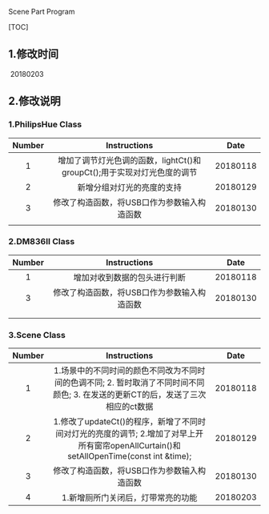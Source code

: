 Scene Part Program

[TOC]

## 1.修改时间

​	20180203

## 2.修改说明

### 1.PhilipsHue Class

| Number |               Instructions               |   Date   |
| :----: | :--------------------------------------: | :------: |
|   1    | 增加了调节灯光色调的函数，lightCt()和groupCt();用于实现对灯光色度的调节 | 20180118 |
|   2    |              新增分组对灯光的亮度的支持               | 20180129 |
|   3    |         修改了构造函数，将USB口作为参数输入构造函数          | 20180130 |
|        |                                          |          |




### 2.DM836II Class

| Number |      Instructions       |   Date   |
| :----: | :---------------------: | :------: |
|   1    |     增加对收到数据的包头进行判断      | 20180118 |
|   3    | 修改了构造函数，将USB口作为参数输入构造函数 | 20180130 |
|        |                         |          |
|        |                         |          |



### 3.Scene Class

| Number |               Instructions               |   Date   |
| :----: | :--------------------------------------: | :------: |
|   1    | 1.场景中的不同时间的颜色不同改为不同时间的色调不同; 2. 暂时取消了不同时间不同颜色; 3. 在发送的更新CT的后，发送了三次相应的ct数据 | 20180118 |
|   2    | 1.修改了updateCt()的程序，新增了不同时间对灯光的亮度的调节; 2.增加了对早上开所有窗帘openAllCurtain()和setAllOpenTime(const int &time); | 20180129 |
|   3    |         修改了构造函数，将USB口作为参数输入构造函数          | 20180130 |
|   4    | 1.新增厕所门关闭后，灯带常亮的功能                                         |  20180203  |

